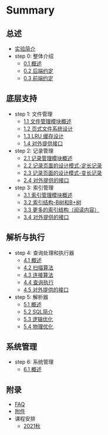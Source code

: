 # Summary

## 总述
* [实验简介](README.md)
* step 0: 整体介绍
    * [0.1 概述](chapter-0/0-1-intro.md)
    * [0.2 后端约定](chapter-0/0-2-backend.md)
    * [0.3 前端约定](chapter-0/0-3-frontend.md)

## 底层支持
* step 1: 文件管理
    * [1.1 文件管理模块概述](chapter-1/1-1-intro.md)
    * [1.2 页式文件系统设计](chapter-1/1-2-page.md)
    * [1.3 LRU 缓存设计](chapter-1/1-3-buffer.md)
    * [1.4 对外提供接口](chapter-1/1-4-api.md)
* step 2: 记录管理
    * [2.1 记录管理模块概述](chapter-2/intro.md)
    * [2.2 记录页面的设计模式-定长记录](chapter-2/fixed.md)
    * [2.3 记录页面的设计模式-变长记录](chapter-2/variable.md)
    * [2.4 对外提供的接口](chapter-2/api.md)
* step 3: 索引管理
    * [3.1 索引管理模块概述](chapter-3/intro.md)
    * [3.2 索引结构-B树和B+树](chapter-3/btree.md)
    * [3.3 更多的索引结构（阅读内容）](chapter-3/ds.md)
    * [3.4 对外提供的接口](chapter-3/api.md)

## 解析与执行
* step 4: 查询处理和执行器
    * [4.1 概述](chapter-4/4-1-overview.md)
    * [4.2 扫描算法](chapter-4/4-2-scan.md)
    * [4.3 连接算法](chapter-4/4-3-join.md)
    * [4.4 查询执行](chapter-4/4-4-execution.md)
    * [4.5 对外提供的接口](chapter-4/4-5-api.md)
* step 5: 解析器
    * [5.1 概述](chapter-5/5_1_intro.md)
    * [5.2 SQL简介](chapter-5/5_2_sql.md)
    * [5.3 逻辑优化](chapter-5/5_3_logic.md)
    * [5.4 物理优化](chapter-5/5_4_physic.md)

## 系统管理
* step 6: 系统管理
    * [6.1 概述](chapter-6/6_1_intro.md)
<!--* step 7: 总结-->

## 附录
* [FAQ](extra/faq.md)
* [附件](extra/files.md)
* 课程安排
    * [2021秋](extra/timeline/2021F.md)
